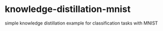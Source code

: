# knowledge-distillation-mnist
simple knowledge distillation example for classification tasks with MNIST
